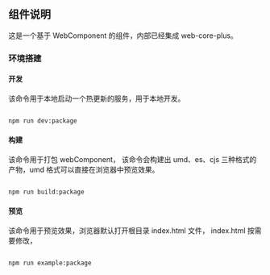 ## 组件说明

这是一个基于 WebComponent 的组件，内部已经集成 web-core-plus。

### 环境搭建

#### 开发

该命令用于本地启动一个热更新的服务，用于本地开发。

```bash

npm run dev:package

```

#### 构建

该命令用于打包 webComponent， 该命令会构建出 umd、es、cjs 三种格式的产物，umd 格式可以直接在浏览器中预览效果。

```bash

npm run build:package

```

#### 预览

该命令用于预览效果，浏览器默认打开根目录 index.html 文件， index.html 按需要修改，

```bash

npm run example:package

```
